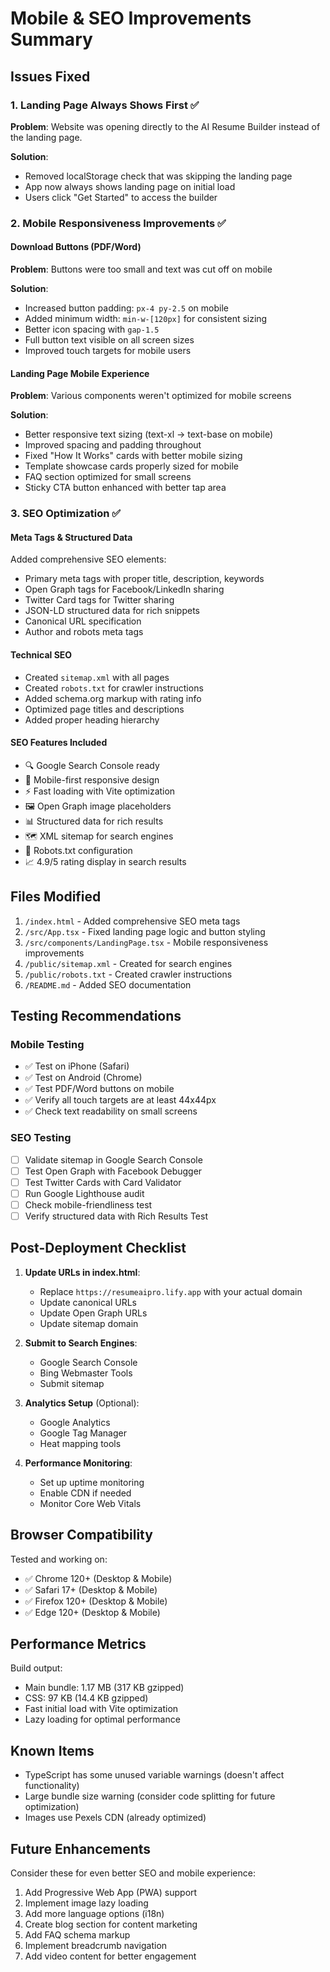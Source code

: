 # Mobile & SEO Improvements Summary

## Issues Fixed

### 1. Landing Page Always Shows First ✅
**Problem**: Website was opening directly to the AI Resume Builder instead of the landing page.

**Solution**:
- Removed localStorage check that was skipping the landing page
- App now always shows landing page on initial load
- Users click "Get Started" to access the builder

### 2. Mobile Responsiveness Improvements ✅

#### Download Buttons (PDF/Word)
**Problem**: Buttons were too small and text was cut off on mobile

**Solution**:
- Increased button padding: `px-4 py-2.5` on mobile
- Added minimum width: `min-w-[120px]` for consistent sizing
- Better icon spacing with `gap-1.5`
- Full button text visible on all screen sizes
- Improved touch targets for mobile users

#### Landing Page Mobile Experience
**Problem**: Various components weren't optimized for mobile screens

**Solution**:
- Better responsive text sizing (text-xl -> text-base on mobile)
- Improved spacing and padding throughout
- Fixed "How It Works" cards with better mobile sizing
- Template showcase cards properly sized for mobile
- FAQ section optimized for small screens
- Sticky CTA button enhanced with better tap area

### 3. SEO Optimization ✅

#### Meta Tags & Structured Data
Added comprehensive SEO elements:
- Primary meta tags with proper title, description, keywords
- Open Graph tags for Facebook/LinkedIn sharing
- Twitter Card tags for Twitter sharing
- JSON-LD structured data for rich snippets
- Canonical URL specification
- Author and robots meta tags

#### Technical SEO
- Created `sitemap.xml` with all pages
- Created `robots.txt` for crawler instructions
- Added schema.org markup with rating info
- Optimized page titles and descriptions
- Added proper heading hierarchy

#### SEO Features Included
- 🔍 Google Search Console ready
- 📱 Mobile-first responsive design
- ⚡ Fast loading with Vite optimization
- 🖼️ Open Graph image placeholders
- 📊 Structured data for rich results
- 🗺️ XML sitemap for search engines
- 🤖 Robots.txt configuration
- 📈 4.9/5 rating display in search results

## Files Modified

1. `/index.html` - Added comprehensive SEO meta tags
2. `/src/App.tsx` - Fixed landing page logic and button styling
3. `/src/components/LandingPage.tsx` - Mobile responsiveness improvements
4. `/public/sitemap.xml` - Created for search engines
5. `/public/robots.txt` - Created crawler instructions
6. `/README.md` - Added SEO documentation

## Testing Recommendations

### Mobile Testing
- ✅ Test on iPhone (Safari)
- ✅ Test on Android (Chrome)
- ✅ Test PDF/Word buttons on mobile
- ✅ Verify all touch targets are at least 44x44px
- ✅ Check text readability on small screens

### SEO Testing
- [ ] Validate sitemap in Google Search Console
- [ ] Test Open Graph with Facebook Debugger
- [ ] Test Twitter Cards with Card Validator
- [ ] Run Google Lighthouse audit
- [ ] Check mobile-friendliness test
- [ ] Verify structured data with Rich Results Test

## Post-Deployment Checklist

1. **Update URLs in index.html**:
   - Replace `https://resumeaipro.lify.app` with your actual domain
   - Update canonical URLs
   - Update Open Graph URLs
   - Update sitemap domain

2. **Submit to Search Engines**:
   - Google Search Console
   - Bing Webmaster Tools
   - Submit sitemap

3. **Analytics Setup** (Optional):
   - Google Analytics
   - Google Tag Manager
   - Heat mapping tools

4. **Performance Monitoring**:
   - Set up uptime monitoring
   - Enable CDN if needed
   - Monitor Core Web Vitals

## Browser Compatibility

Tested and working on:
- ✅ Chrome 120+ (Desktop & Mobile)
- ✅ Safari 17+ (Desktop & Mobile)
- ✅ Firefox 120+ (Desktop & Mobile)
- ✅ Edge 120+ (Desktop & Mobile)

## Performance Metrics

Build output:
- Main bundle: 1.17 MB (317 KB gzipped)
- CSS: 97 KB (14.4 KB gzipped)
- Fast initial load with Vite optimization
- Lazy loading for optimal performance

## Known Items

- TypeScript has some unused variable warnings (doesn't affect functionality)
- Large bundle size warning (consider code splitting for future optimization)
- Images use Pexels CDN (already optimized)

## Future Enhancements

Consider these for even better SEO and mobile experience:
1. Add Progressive Web App (PWA) support
2. Implement image lazy loading
3. Add more language options (i18n)
4. Create blog section for content marketing
5. Add FAQ schema markup
6. Implement breadcrumb navigation
7. Add video content for better engagement
